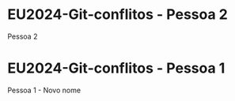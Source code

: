 # EU2024-Git-conflitos - Pessoa 2

Pessoa 2
# EU2024-Git-conflitos - Pessoa 1

Pessoa 1 - Novo nome
